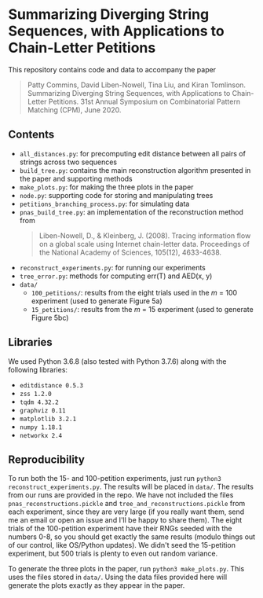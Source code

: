 # Summarizing Diverging String Sequences, with Applications to Chain-Letter Petitions
This repository contains code and data to accompany the paper
> Patty Commins, David Liben-Nowell, Tina Liu, and Kiran Tomlinson. Summarizing Diverging String Sequences, with Applications to Chain-Letter Petitions. 31st Annual Symposium on Combinatorial Pattern Matching (CPM), June 2020.

## Contents
- `all_distances.py`: for precomputing edit distance between all pairs of strings across two sequences
- `build_tree.py`: contains the main reconstruction algorithm presented in the paper and supporting methods
- `make_plots.py`: for making the three plots in the paper
- `node.py`: supporting code for storing and manipulating trees
- `petitions_branching_process.py`: for simulating data
- `pnas_build_tree.py`: an implementation of the reconstruction method from 
  > Liben-Nowell, D., & Kleinberg, J. (2008). Tracing information flow on a global scale using Internet chain-letter data. Proceedings of the National Academy of Sciences, 105(12), 4633-4638.
- `reconstruct_experiments.py`: for running our experiments
- `tree_error.py`: methods for computing err(T) and AED(x, y)
- `data/`
    - `100_petitions/`: results from the eight trials used in the *m* = 100 experiment (used to generate Figure 5a)
    - `15_petitions/`: results from the *m* = 15 experiment (used to generate Figure 5bc)

## Libraries
We used Python 3.6.8 (also tested with Python 3.7.6) along with the following libraries:
- `editdistance 0.5.3`
- `zss 1.2.0`
- `tqdm 4.32.2`
- `graphviz 0.11 `
- `matplotlib 3.2.1`
- `numpy 1.18.1`
- `networkx 2.4`

## Reproducibility
To run both the 15- and 100-petition experiments, just run `python3 reconstruct_experiments.py`.
The results will be placed in `data/`. The results from our runs are provided in the repo. 
We have not included the files `pnas_reconstructions.pickle` and `tree_and_reconstructions.pickle`
from each experiment, since they are very large (if you really want them, send me an email or open an
issue and I'll be happy to share them). The eight trials of the 100-petition experiment have their RNGs
seeded with the numbers 0-8, so you should get exactly the same results (modulo things out of our control, like
OS/Python updates). We didn't seed the 15-petition experiment, but 500 trials is plenty to even out random
variance. 

To generate the three plots in the paper, run `python3 make_plots.py`. This uses the files stored in `data/`.
Using the data files provided here will generate the plots exactly as they appear in the paper. 